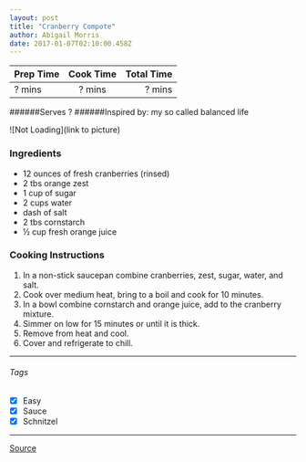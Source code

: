 ```yaml
---
layout: post
title: "Cranberry Compote"
author: Abigail Morris
date: 2017-01-07T02:10:00.458Z
---
```


| Prep Time  | Cook Time    | Total Time  |
| ---------- |:------------:| -----------:|
| ? mins    | ? mins      | ? mins     |


######Serves ?
######Inspired by: my so called balanced life

![Not Loading](link to picture)

### Ingredients

* 12 ounces of fresh cranberries (rinsed)
* 2 tbs orange zest
* 1 cup of sugar
* 2 cups water
* dash of salt
* 2 tbs cornstarch
* ½ cup fresh orange juice


### Cooking Instructions

1. In a non-stick saucepan combine cranberries, zest, sugar, water, and salt.
2. Cook over medium heat, bring to a boil and cook for 10 minutes.
3. In a bowl combine cornstarch and orange juice, add to the cranberry mixture.
4. Simmer on low for 15 minutes or until it is thick.
5. Remove from heat and cool.
6. Cover and refrigerate to chill.

---

###### Tags
- [x] Easy
- [x] Sauce
- [x] Schnitzel

---

[Source](http://mysocalledbalancedlife.com/2014/11/25/tasty-tuesdaycranberry-compote-recipe/)

